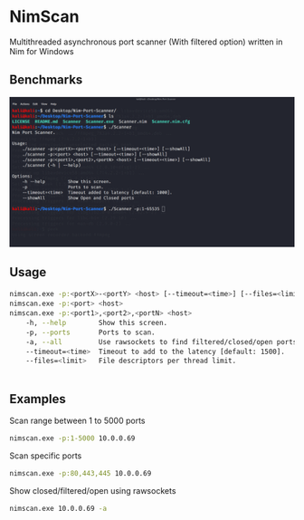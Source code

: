 # NimScan
Multithreaded asynchronous port scanner (With filtered option) written in Nim for Windows

## Benchmarks
![](gif/Scanner.gif)

## Usage
```Bash
nimscan.exe -p:<portX>-<portY> <host> [--timeout=<time>] [--files=<limit of file descriptors>] [-a]
nimscan.exe -p:<port> <host>
nimscan.exe -p:<port1>,<port2>,<portN> <host>
    -h, --help        Show this screen.
    -p, --ports       Ports to scan.
    -a, --all         Use rawsockets to find filtered/closed/open ports (Takes longer and less reliable).       
    --timeout=<time>  Timeout to add to the latency [default: 1500].
    --files=<limit>   File descriptors per thread limit.
    
```
## Examples
Scan range between 1 to 5000 ports

```Bash
nimscan.exe -p:1-5000 10.0.0.69
```

Scan specific ports
```Bash
nimscan.exe -p:80,443,445 10.0.0.69
```

Show closed/filtered/open using rawsockets
```Bash
nimscan.exe 10.0.0.69 -a
```
